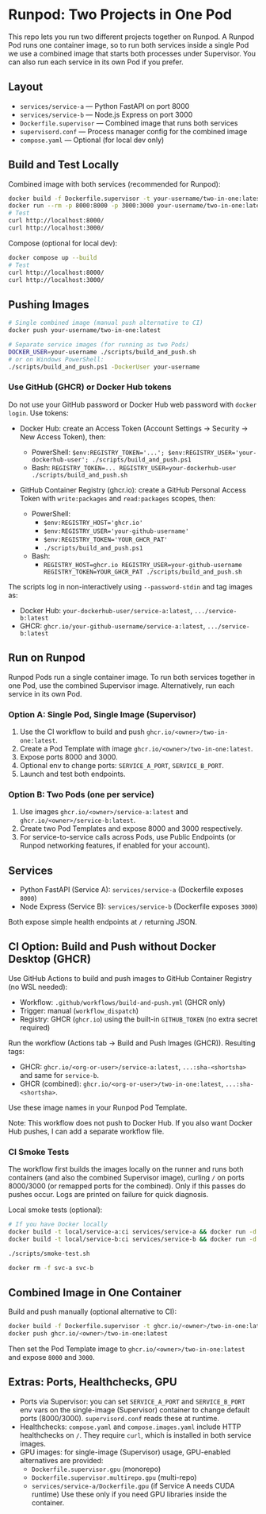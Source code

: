 # Runpod: Two Projects in One Pod

This repo lets you run two different projects together on Runpod. A Runpod Pod runs one container image, so to run both services inside a single Pod we use a combined image that starts both processes under Supervisor. You can also run each service in its own Pod if you prefer.

## Layout

- `services/service-a` — Python FastAPI on port 8000
- `services/service-b` — Node.js Express on port 3000
- `Dockerfile.supervisor` — Combined image that runs both services
- `supervisord.conf` — Process manager config for the combined image
- `compose.yaml` — Optional (for local dev only)

## Build and Test Locally

Combined image with both services (recommended for Runpod):

```sh
docker build -f Dockerfile.supervisor -t your-username/two-in-one:latest .
docker run --rm -p 8000:8000 -p 3000:3000 your-username/two-in-one:latest
# Test
curl http://localhost:8000/
curl http://localhost:3000/
```

Compose (optional for local dev):

```sh
docker compose up --build
# Test
curl http://localhost:8000/
curl http://localhost:3000/
```

## Pushing Images

```sh
# Single combined image (manual push alternative to CI)
docker push your-username/two-in-one:latest

# Separate service images (for running as two Pods)
DOCKER_USER=your-username ./scripts/build_and_push.sh
# or on Windows PowerShell:
./scripts/build_and_push.ps1 -DockerUser your-username
```

### Use GitHub (GHCR) or Docker Hub tokens

Do not use your GitHub password or Docker Hub web password with `docker login`. Use tokens:

- Docker Hub: create an Access Token (Account Settings → Security → New Access Token), then:
  - PowerShell: `$env:REGISTRY_TOKEN='...'; $env:REGISTRY_USER='your-dockerhub-user'; ./scripts/build_and_push.ps1`
  - Bash: `REGISTRY_TOKEN=... REGISTRY_USER=your-dockerhub-user ./scripts/build_and_push.sh`

- GitHub Container Registry (ghcr.io): create a GitHub Personal Access Token with `write:packages` and `read:packages` scopes, then:
  - PowerShell:
    - `$env:REGISTRY_HOST='ghcr.io'`
    - `$env:REGISTRY_USER='your-github-username'`
    - `$env:REGISTRY_TOKEN='YOUR_GHCR_PAT'`
    - `./scripts/build_and_push.ps1`
  - Bash:
    - `REGISTRY_HOST=ghcr.io REGISTRY_USER=your-github-username REGISTRY_TOKEN=YOUR_GHCR_PAT ./scripts/build_and_push.sh`

The scripts log in non-interactively using `--password-stdin` and tag images as:

- Docker Hub: `your-dockerhub-user/service-a:latest`, `.../service-b:latest`
- GHCR: `ghcr.io/your-github-username/service-a:latest`, `.../service-b:latest`

## Run on Runpod

Runpod Pods run a single container image. To run both services together in one Pod, use the combined Supervisor image. Alternatively, run each service in its own Pod.

### Option A: Single Pod, Single Image (Supervisor)

1. Use the CI workflow to build and push `ghcr.io/<owner>/two-in-one:latest`.
2. Create a Pod Template with image `ghcr.io/<owner>/two-in-one:latest`.
3. Expose ports 8000 and 3000.
4. Optional env to change ports: `SERVICE_A_PORT`, `SERVICE_B_PORT`.
5. Launch and test both endpoints.

### Option B: Two Pods (one per service)

1. Use images `ghcr.io/<owner>/service-a:latest` and `ghcr.io/<owner>/service-b:latest`.
2. Create two Pod Templates and expose 8000 and 3000 respectively.
3. For service-to-service calls across Pods, use Public Endpoints (or Runpod networking features, if enabled for your account).

## Services

- Python FastAPI (Service A): `services/service-a` (Dockerfile exposes `8000`)
- Node Express (Service B): `services/service-b` (Dockerfile exposes `3000`)

Both expose simple health endpoints at `/` returning JSON.

## CI Option: Build and Push without Docker Desktop (GHCR)

Use GitHub Actions to build and push images to GitHub Container Registry (no WSL needed):

- Workflow: `.github/workflows/build-and-push.yml` (GHCR only)
- Trigger: manual (`workflow_dispatch`)
- Registry: GHCR (`ghcr.io`) using the built-in `GITHUB_TOKEN` (no extra secret required)

Run the workflow (Actions tab → Build and Push Images (GHCR)). Resulting tags:

- GHCR: `ghcr.io/<org-or-user>/service-a:latest`, `...:sha-<shortsha>` and same for `service-b`.
- GHCR (combined): `ghcr.io/<org-or-user>/two-in-one:latest`, `...:sha-<shortsha>`.

Use these image names in your Runpod Pod Template.

Note: This workflow does not push to Docker Hub. If you also want Docker Hub pushes, I can add a separate workflow file.

### CI Smoke Tests

The workflow first builds the images locally on the runner and runs both containers (and also the combined Supervisor image), curling `/` on ports 8000/3000 (or remapped ports for the combined). Only if this passes do pushes occur. Logs are printed on failure for quick diagnosis.

Local smoke tests (optional):

```sh
# If you have Docker locally
docker build -t local/service-a:ci services/service-a && docker run -d --rm -p 8000:8000 --name svc-a local/service-a:ci
docker build -t local/service-b:ci services/service-b && docker run -d --rm -p 3000:3000 --name svc-b local/service-b:ci

./scripts/smoke-test.sh

docker rm -f svc-a svc-b
```

## Combined Image in One Container

Build and push manually (optional alternative to CI):

```sh
docker build -f Dockerfile.supervisor -t ghcr.io/<owner>/two-in-one:latest .
docker push ghcr.io/<owner>/two-in-one:latest
```

Then set the Pod Template image to `ghcr.io/<owner>/two-in-one:latest` and expose `8000` and `3000`.

## Extras: Ports, Healthchecks, GPU

- Ports via Supervisor: you can set `SERVICE_A_PORT` and `SERVICE_B_PORT` env vars on the single-image (Supervisor) container to change default ports (8000/3000). `supervisord.conf` reads these at runtime.
- Healthchecks: `compose.yaml` and `compose.images.yaml` include HTTP healthchecks on `/`. They require `curl`, which is installed in both service images.
- GPU images: for single-image (Supervisor) usage, GPU-enabled alternatives are provided:
  - `Dockerfile.supervisor.gpu` (monorepo)
  - `Dockerfile.supervisor.multirepo.gpu` (multi-repo)
  - `services/service-a/Dockerfile.gpu` (if Service A needs CUDA runtime)
  Use these only if you need GPU libraries inside the container.


